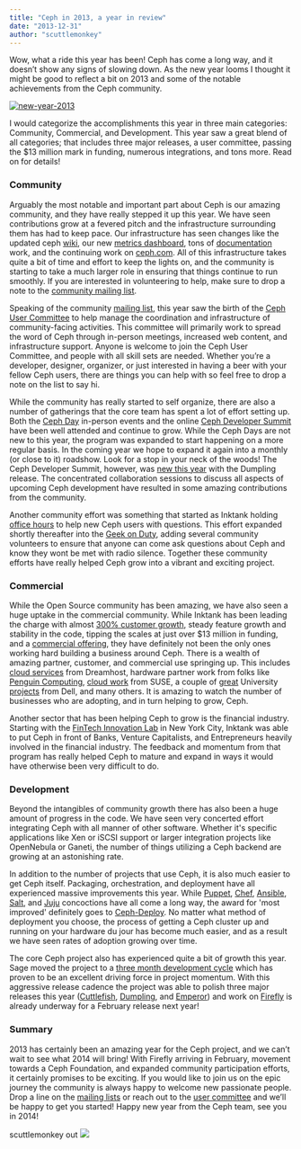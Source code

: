 ```yaml
---
title: "Ceph in 2013, a year in review"
date: "2013-12-31"
author: "scuttlemonkey"
---
```


Wow, what a ride this year has been! Ceph has come a long way, and it doesn’t show any signs of slowing down. As the new year looms I thought it might be good to reflect a bit on 2013 and some of the notable achievements from the Ceph community.

[![](images/new-year-2013-300x187.jpg "new-year-2013")](http://ceph.com/wp-content/uploads/2013/12/new-year-2013.jpg)

I would categorize the accomplishments this year in three main categories: Community, Commercial, and Development. This year saw a great blend of all categories; that includes three major releases, a user committee, passing the $13 million mark in funding, numerous integrations, and tons more. Read on for details!

### Community

Arguably the most notable and important part about Ceph is our amazing community, and they have really stepped it up this year. We have seen contributions grow at a fevered pitch and the infrastructure surrounding them has had to keep pace. Our infrastructure has seen changes like the updated ceph [wiki](http://wiki.ceph.com), our new [metrics dashboard](http://metrics.ceph.com), tons of [documentation](http://ceph.com/docs/master/) work, and the continuing work on [ceph.com](http://ceph.com). All of this infrastructure takes quite a bit of time and effort to keep the lights on, and the community is starting to take a much larger role in ensuring that things continue to run smoothly. If you are interested in volunteering to help, make sure to drop a note to the [community mailing list](mailto:community@ceph.com).

Speaking of the community [mailing list](http://ceph.com/resources/mailing-list-irc/), this year saw the birth of the [Ceph User Committee](http://ceph.com/community/the-ceph-user-committee-is-born/) to help manage the coordination and infrastructure of community-facing activities. This committee will primarily work to spread the word of Ceph through in-person meetings, increased web content, and infrastructure support. Anyone is welcome to join the Ceph User Committee, and people with all skill sets are needed. Whether you’re a developer, designer, organizer, or just interested in having a beer with your fellow Ceph users, there are things you can help with so feel free to drop a note on the list to say hi.

While the community has really started to self organize, there are also a number of gatherings that the core team has spent a lot of effort setting up. Both the [Ceph Day](http://www.inktank.com/CEPHdays/) in-person events and the online [Ceph Developer Summit](https://wiki.ceph.com/Planning/CDS) have been well attended and continue to grow. While the Ceph Days are not new to this year, the program was expanded to start happening on a more regular basis. In the coming year we hope to expand it again into a monthly (or close to it) roadshow. Look for a stop in your neck of the woods! The Ceph Developer Summit, however, was [new this year](http://ceph.com/events/ceph-developer-summit/) with the Dumpling release. The concentrated collaboration sessions to discuss all aspects of upcoming Ceph development have resulted in some amazing contributions from the community.

Another community effort was something that started as Inktank holding [office hours](http://ceph.com/community/ceph-office-hours-announced/) to help new Ceph users with questions. This effort expanded shortly thereafter into the [Geek on Duty](http://ceph.com/community/ceph-community-expands-geek-on-duty/), adding several community volunteers to ensure that anyone can come ask questions about Ceph and know they wont be met with radio silence. Together these community efforts have really helped Ceph grow into a vibrant and exciting project.

### Commercial

While the Open Source community has been amazing, we have also seen a huge uptake in the commercial community. While Inktank has been leading the charge with almost [300% customer growth](http://www.marketwired.com/press-release/inktank-rides-rising-ceph-wave-as-demand-for-software-defined-storage-grows-1865043.htm), steady feature growth and stability in the code, tipping the scales at just over $13 million in funding, and a [commercial offering](http://www.inktank.com/enterprise/), they have definitely not been the only ones working hard building a business around Ceph. There is a wealth of amazing partner, customer, and commercial use springing up. This includes [cloud services](http://www.dreamhost.com/cloud/) from Dreamhost, hardware partner work from folks like [Penguin Computing](http://www.penguincomputing.com/blog/post/why-we-love-ceph), [cloud work](http://www.novell.com/docrep/2012/12/suse_cloud_install_guide.pdf?noredir=true) from SUSE, a couple of [great](http://ltsnews.lehigh.edu/node/25) University [projects](http://www.dellhpcsolutions.com/imagesvr_ce/6233/University%20of%20Alabama%20at%20Birmingham_PUB_10012807_2013.pdf) from Dell, and many others. It is amazing to watch the number of businesses who are adopting, and in turn helping to grow, Ceph.

Another sector that has been helping Ceph to grow is the financial industry. Starting with the [FinTech Innovation Lab](http://www.fintechinnovationlab.com/portfolio-2013.php) in New York City, Inktank was able to put Ceph in front of Banks, Venture Capitalists, and Entrepreneurs heavily involved in the financial industry. The feedback and momentum from that program has really helped Ceph to mature and expand in ways it would have otherwise been very difficult to do.

### Development

Beyond the intangibles of community growth there has also been a huge amount of progress in the code. We have seen very concerted effort integrating Ceph with all manner of other software. Whether it's specific applications like Xen or iSCSI support or larger integration projects like OpenNebula or Ganeti, the number of things utilizing a Ceph backend are growing at an astonishing rate.

In addition to the number of projects that use Ceph, it is also much easier to get Ceph itself. Packaging, orchestration, and deployment have all experienced massive improvements this year. While [Puppet](https://github.com/enovance/puppet-ceph), [Chef](https://github.com/ceph/ceph-cookbooks), [Ansible](https://github.com/alfredodeza/ceph-ansible), [Salt](https://github.com/saltstack/salt-states/tree/master/ceph), and [Juju](http://manage.jujucharms.com/charms/precise/ceph) concoctions have all come a long way, the award for 'most improved' definitely goes to [Ceph-Deploy](https://github.com/ceph/ceph-deploy). No matter what method of deployment you choose, the process of getting a Ceph cluster up and running on your hardware du jour has become much easier, and as a result we have seen rates of adoption growing over time.

The core Ceph project also has experienced quite a bit of growth this year. Sage moved the project to a [three month development cycle](http://ceph.com/community/ceph-settles-in-to-aggressive-release-cadence/) which has proven to be an excellent driving force in project momentum. With this aggressive release cadence the project was able to polish three major releases this year ([Cuttlefish](http://ceph.com/releases/v0-61-cuttlefish-released/), [Dumpling](http://ceph.com/releases/v0-67-dumpling-released/), and [Emperor](http://ceph.com/releases/v0-72-emperor-released/)) and work on [Firefly](https://wiki.ceph.com/Planning/CDS/CDS_Firefly) is already underway for a February release next year!

### Summary

2013 has certainly been an amazing year for the Ceph project, and we can’t wait to see what 2014 will bring! With Firefly arriving in February, movement towards a Ceph Foundation, and expanded community participation efforts, it certainly promises to be exciting. If you would like to join us on the epic journey the community is always happy to welcome new passionate people. Drop a line on the [mailing lists](http://ceph.com/resources/mailing-list-irc/) or reach out to the [user committee](mailto:community@ceph.com) and we’ll be happy to get you started! Happy new year from the Ceph team, see you in 2014!

scuttlemonkey out ![](http://track.hubspot.com/__ptq.gif?a=268973&k=14&bu=http://ceph.com&r=http://ceph.com/community/ceph-in-2013-a-year-in-review/&bvt=rss&p=wordpress)
